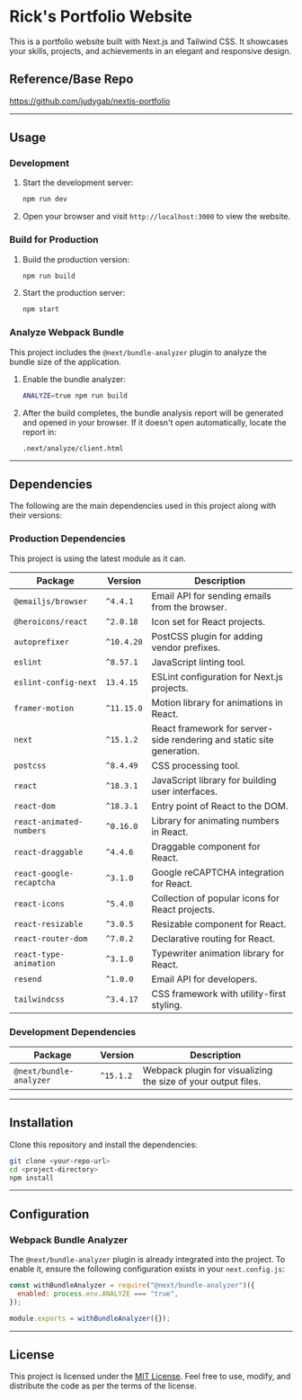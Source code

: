 # Rick's Portfolio Website

This is a portfolio website built with Next.js and Tailwind CSS. It showcases your skills, projects, and achievements in an elegant and responsive design.

## Reference/Base Repo

https://github.com/judygab/nextjs-portfolio

---

## Usage

### Development

1. Start the development server:
   ```bash
   npm run dev
   ```
2. Open your browser and visit `http://localhost:3000` to view the website.

### Build for Production

1. Build the production version:
   ```bash
   npm run build
   ```
2. Start the production server:
   ```bash
   npm start
   ```

### Analyze Webpack Bundle

This project includes the `@next/bundle-analyzer` plugin to analyze the bundle size of the application.

1. Enable the bundle analyzer:
   ```bash
   ANALYZE=true npm run build
   ```
2. After the build completes, the bundle analysis report will be generated and opened in your browser. If it doesn't open automatically, locate the report in:
   ```
   .next/analyze/client.html
   ```

---

## Dependencies

The following are the main dependencies used in this project along with their versions:

### **Production Dependencies**

This project is using the latest module as it can.

| Package                  | Version    | Description                                                           |
| ------------------------ | ---------- | --------------------------------------------------------------------- |
| `@emailjs/browser`       | `^4.4.1`   | Email API for sending emails from the browser.                        |
| `@heroicons/react`       | `^2.0.18`  | Icon set for React projects.                                          |
| `autoprefixer`           | `^10.4.20` | PostCSS plugin for adding vendor prefixes.                            |
| `eslint`                 | `^8.57.1`  | JavaScript linting tool.                                              |
| `eslint-config-next`     | `13.4.15`  | ESLint configuration for Next.js projects.                            |
| `framer-motion`          | `^11.15.0` | Motion library for animations in React.                               |
| `next`                   | `^15.1.2`  | React framework for server-side rendering and static site generation. |
| `postcss`                | `^8.4.49`  | CSS processing tool.                                                  |
| `react`                  | `^18.3.1`  | JavaScript library for building user interfaces.                      |
| `react-dom`              | `^18.3.1`  | Entry point of React to the DOM.                                      |
| `react-animated-numbers` | `^0.16.0`  | Library for animating numbers in React.                               |
| `react-draggable`        | `^4.4.6`   | Draggable component for React.                                        |
| `react-google-recaptcha` | `^3.1.0`   | Google reCAPTCHA integration for React.                               |
| `react-icons`            | `^5.4.0`   | Collection of popular icons for React projects.                       |
| `react-resizable`        | `^3.0.5`   | Resizable component for React.                                        |
| `react-router-dom`       | `^7.0.2`   | Declarative routing for React.                                        |
| `react-type-animation`   | `^3.1.0`   | Typewriter animation library for React.                               |
| `resend`                 | `^1.0.0`   | Email API for developers.                                             |
| `tailwindcss`            | `^3.4.17`  | CSS framework with utility-first styling.                             |

### **Development Dependencies**

| Package                 | Version   | Description                                                   |
| ----------------------- | --------- | ------------------------------------------------------------- |
| `@next/bundle-analyzer` | `^15.1.2` | Webpack plugin for visualizing the size of your output files. |

---

## Installation

Clone this repository and install the dependencies:

```bash
git clone <your-repo-url>
cd <project-directory>
npm install
```

---

## Configuration

### Webpack Bundle Analyzer

The `@next/bundle-analyzer` plugin is already integrated into the project. To enable it, ensure the following configuration exists in your `next.config.js`:

```javascript
const withBundleAnalyzer = require("@next/bundle-analyzer")({
  enabled: process.env.ANALYZE === "true",
});

module.exports = withBundleAnalyzer({});
```

---

## License

This project is licensed under the [MIT License](https://opensource.org/licenses/MIT). Feel free to use, modify, and distribute the code as per the terms of the license.
